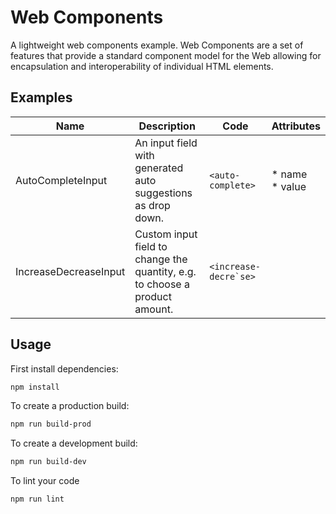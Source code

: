 # Web Components

A lightweight web components example. Web Components are a set of features that provide a standard component model for 
the Web allowing for encapsulation and interoperability of individual HTML elements.

## Examples

| Name                  | Description                                                                 | Code                      | Attributes          |
|-----------------------|-----------------------------------------------------------------------------|---------------------------|---------------------|
| AutoCompleteInput     | An input field with generated auto suggestions as drop down.                | ``` <auto-complete> ```   | * name <br/>* value |
| IncreaseDecreaseInput | Custom input field to change the quantity, e.g. to choose a product amount. | ```<increase-decre`se>``` |                     |

## Usage

First install dependencies:

```sh
npm install
```

To create a production build:

```sh
npm run build-prod
```

To create a development build:

```sh
npm run build-dev
```

To lint your code

```sh
npm run lint
```
